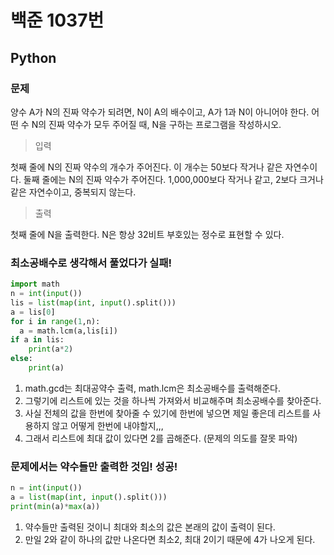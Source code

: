 # 백준 1037번
## Python
### 문제

양수 A가 N의 진짜 약수가 되려면, N이 A의 배수이고, A가 1과 N이 아니어야 한다. 어떤 수 N의 진짜 약수가 모두 주어질 때, N을 구하는 프로그램을 작성하시오.

> 입력

첫째 줄에 N의 진짜 약수의 개수가 주어진다. 이 개수는 50보다 작거나 같은 자연수이다. 둘째 줄에는 N의 진짜 약수가 주어진다. 1,000,000보다 작거나 같고, 2보다 크거나 같은 자연수이고, 중복되지 않는다.

>출력

첫째 줄에 N을 출력한다. N은 항상 32비트 부호있는 정수로 표현할 수 있다.

### 최소공배수로 생각해서 풀었다가 실패!
```python
import math
n = int(input())
lis = list(map(int, input().split()))
a = lis[0]
for i in range(1,n):
  a = math.lcm(a,lis[i])
if a in lis:
    print(a*2)
else:
    print(a)
```
1. math.gcd는 최대공약수 출력, math.lcm은 최소공배수를 출력해준다.
2. 그렇기에 리스트에 있는 것을 하나씩 가져와서 비교해주며 최소공배수를 찾아준다.
3. 사실 전체의 값을 한번에 찾아줄 수 있기에 한번에 넣으면 제일 좋은데 리스트를 사용하지 않고 어떻게 한번에 내야할지,,,
4. 그래서 리스트에 최대 값이 있다면 2를 곱해준다. (문제의 의도를 잘못 파악)

### 문제에서는 약수들만 출력한 것임! 성공!
```python
n = int(input())
a = list(map(int, input().split()))
print(min(a)*max(a))
```
1. 약수들만 출력된 것이니 최대와 최소의 값은 본래의 값이 출력이 된다.
2. 만일 2와 같이 하나의 값만 나온다면 최소2, 최대 2이기 때문에 4가 나오게 된다.